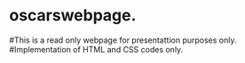 # oscarswebpage.
#This is a read only webpage for presentattion purposes only.
#Implementation of HTML and CSS codes only.
